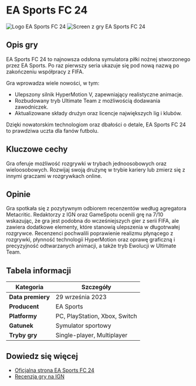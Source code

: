 # EA Sports FC 24

![Logo EA Sports FC 24](https://upload.wikimedia.org/wikipedia/commons/thumb/b/b4/EA_Sports_FC_24_logo.svg/360px-EA_Sports_FC_24_logo.svg.png)
![Screen z gry EA Sports FC 24]([https://f00.esfr.pl/files/storage/article/photo/5a/52/81/eb110d4ec1a50d8cb3ad27b223/fc24_tekst.jpg)

## Opis gry
EA Sports FC 24 to najnowsza odsłona symulatora piłki nożnej stworzonego przez EA Sports. Po raz pierwszy seria 
ukazuje się pod nową nazwą po zakończeniu współpracy z FIFA.

Gra wprowadza wiele nowości, w tym:
- Ulepszony silnik HyperMotion V, zapewniający realistyczne animacje.
- Rozbudowany tryb Ultimate Team z możliwością dodawania zawodniczek.
- Aktualizowane składy drużyn oraz licencje największych lig i klubów.

Dzięki nowatorskim technologiom oraz dbałości o detale, EA Sports FC 24 to prawdziwa uczta dla fanów futbolu.

## Kluczowe cechy
Gra oferuje możliwość rozgrywki w trybach jednoosobowych oraz wieloosobowych. Rozwijaj swoją drużynę w trybie kariery lub zmierz się z innymi graczami w rozgrywkach online.

## Opinie
Gra spotkała się z pozytywnym odbiorem recenzentów według agregatora Metacritic.
Redaktorzy z IGN oraz GameSpotu ocenili grę na 7/10 wskazując, że gra jest podobna do wcześniejszych gier z serii FIFA, ale zawiera dodatkowe elementy, które stanowią ulepszenia w długotrwałej rozgrywce. Recenzenci pochwalili poprawienie realizmu płynącego z rozgrywki, płynność technologii HyperMotion oraz oprawę graficzną i precyzyjność odtwarzanych animacji, a także tryb Ewolucji w Ultimate Team.


## Tabela informacji
| Kategoria         | Szczegóły                      |
|--------------------|--------------------------------|
| **Data premiery**  | 29 września 2023              |
| **Producent**      | EA Sports                     |
| **Platformy**      | PC, PlayStation, Xbox, Switch |
| **Gatunek**        | Symulator sportowy            |
| **Tryby gry**      | Single-player, Multiplayer    |

## Dowiedz się więcej
- [Oficjalna strona EA Sports FC 24](https://www.ea.com/games/ea-sports-fc)
- [Recenzja gry na IGN](https://www.ign.com/articles/ea-sports-fc-24-review)
